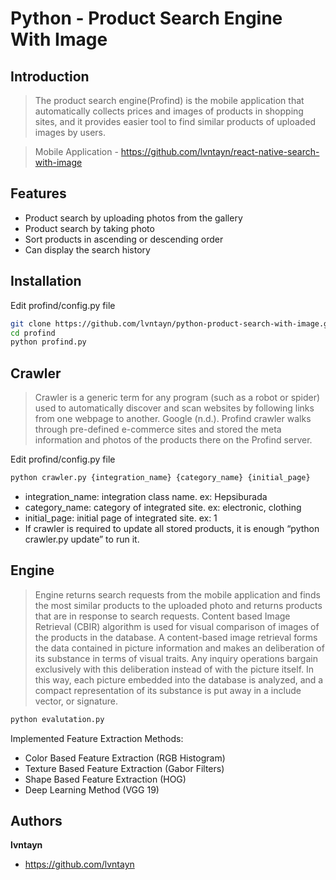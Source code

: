 # Python - Product Search Engine With Image

## Introduction
> The product search engine(Profind) is the mobile application that automatically collects prices and images of products in shopping sites, and it provides easier tool to find similar products of uploaded images by users.

> Mobile Application - https://github.com/lvntayn/react-native-search-with-image

## Features
- Product search by uploading photos from the gallery
- Product search by taking photo
- Sort products in ascending or descending order
- Can display the search history

## Installation
Edit profind/config.py file
```bash
git clone https://github.com/lvntayn/python-product-search-with-image.git profind
cd profind
python profind.py
```

## Crawler
> Crawler is a generic term for any program (such as a robot or spider) used to automatically discover and scan websites by following links from one webpage to another. Google (n.d.). Profind crawler walks through pre-defined e-commerce sites and stored the meta information and photos of the products there on the Profind server.

Edit profind/config.py file
```bash
python crawler.py {integration_name} {category_name} {initial_page}
```
- integration_name: integration class name. ex: Hepsiburada
- category_name: category of integrated site. ex: electronic, clothing
- initial_page: initial page of integrated site. ex: 1
- If crawler is required to update all stored products, it is enough “python crawler.py update” to run it.

## Engine
> Engine returns search requests from the mobile application and finds the most similar products to the uploaded photo and returns products that are in response to search requests. Content based Image Retrieval (CBIR) algorithm is used for visual comparison of images of the products in the database. A content-based image retrieval forms the data contained in picture information and makes an deliberation of its substance in terms of visual traits. Any inquiry operations bargain exclusively with this deliberation instead of with the picture itself. In this way, each picture embedded into the database is analyzed, and a compact representation of its substance is put away in a include vector, or signature.

```bash
python evalutation.py
```

Implemented Feature Extraction Methods: 
- Color Based Feature Extraction (RGB Histogram)
- Texture Based Feature Extraction (Gabor Filters)
- Shape Based Feature Extraction (HOG)
- Deep Learning Method (VGG 19)


## Authors
**lvntayn**
- https://github.com/lvntayn
